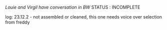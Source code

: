 *Louie and Virgil have conversation in BW*
STATUS : INCOMPLETE

log:
23.12.2 - not assembled or cleaned, this one needs voice over selection from freddy